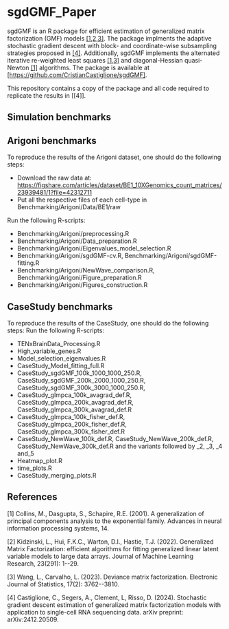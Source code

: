 # sgdGMF_Paper
sgdGMF is an R package for efficient estimation of generalized matrix factorization (GMF) models [[1,2,3]](#1,#2,#3).
The package implments the adaptive stochastic gradient descent with block- and coordinate-wise subsampling strategies proposed in [[4]](#4).
Additionally, sgdGMF implements the alternated iterative re-weighted least squares [[1,3]](#1,#3) and diagonal-Hessian quasi-Newton [[1]](#1) algorithms. The package is available at [https://github.com/CristianCastiglione/sgdGMF]. 

This repository contains a copy of the package and all code required to replicate the results in [[4]].

## Simulation benchmarks

## Arigoni benchmarks

To reproduce the results of the Arigoni dataset, one should do the following steps:

- Download the raw data at: https://figshare.com/articles/dataset/BE1_10XGenomics_count_matrices/23939481/1?file=42312711
- Put all the respective files of each cell-type in Benchmarking/Arigoni/Data/BE1/raw

Run the following R-scripts:
- Benchmarking/Arigoni/preprocessing.R
- Benchmarking/Arigoni/Data_preparation.R
- Benchmarking/Arigoni/Eigenvalues_model_selection.R
- Benchmarking/Arigoni/sgdGMF-cv.R, Benchmarking/Arigoni/sgdGMF-fitting.R
- Benchmarking/Arigoni/NewWave_comparison.R, Benchmarking/Arigoni/Figure_preparation.R
- Benchmarking/Arigoni/Figures_construction.R


## CaseStudy benchmarks
To reproduce the results of the CaseStudy, one should do the following steps:
Run the following R-scripts:
- TENxBrainData_Processing.R
- High_variable_genes.R
- Model_selection_eigenvalues.R
- CaseStudy_Model_fitting_full.R
- CaseStudy_sgdGMF_100k_1000_1000_250.R, CaseStudy_sgdGMF_200k_2000_1000_250.R, CaseStudy_sgdGMF_300k_3000_1000_250.R, 
- CaseStudy_glmpca_100k_avagrad_def.R, CaseStudy_glmpca_200k_avagrad_def.R,
CaseStudy_glmpca_300k_avagrad_def.R
- CaseStudy_glmpca_100k_fisher_def.R, CaseStudy_glmpca_200k_fisher_def.R, CaseStudy_glmpca_300k_fisher_def.R
- CaseStudy_NewWave_100k_def.R, CaseStudy_NewWave_200k_def.R, CaseStudy_NewWave_300k_def.R and the variants followed by _2, _3, _4 and_5
- Heatmap_plot.R
- time_plots.R
- CaseStudy_merging_plots.R

## References
<a id="1">[1]</a>
Collins, M., Dasgupta, S., Schapire, R.E. (2001).
A generalization of principal components analysis to the exponential family.
Advances in neural information processing systems, 14.

<a id="2">[2]</a>
Kidzinski, L., Hui, F.K.C., Warton, D.I., Hastie, T.J. (2022).
Generalized Matrix Factorization: efficient algorithms for fitting generalized linear latent variable models to large data arrays.
Journal of Machine Learning Research, 23(291): 1--29.

<a id="3">[3]</a>
Wang, L., Carvalho, L. (2023).
Deviance matrix factorization.
Electronic Journal of Statistics, 17(2): 3762--3810.

<a id="4">[4]</a>
Castiglione, C., Segers, A., Clement, L, Risso, D. (2024).
Stochastic gradient descent estimation of generalized matrix factorization models with application to single-cell RNA sequencing data.
arXiv preprint: arXiv:2412.20509.

